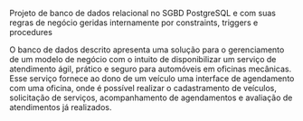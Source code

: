 Projeto de banco de dados relacional no SGBD PostgreSQL e com suas regras de negócio geridas internamente por constraints, triggers e procedures

O banco de dados descrito apresenta uma solução para o gerenciamento de um modelo de negócio com o intuito de disponibilizar um serviço de atendimento ágil, prático e seguro para automóveis em oficinas mecânicas. Esse serviço fornece ao dono de um veículo uma interface de agendamento com uma oficina, onde é possível realizar o cadastramento de veículos, solicitação de serviços, acompanhamento de agendamentos e avaliação de atendimentos já realizados.